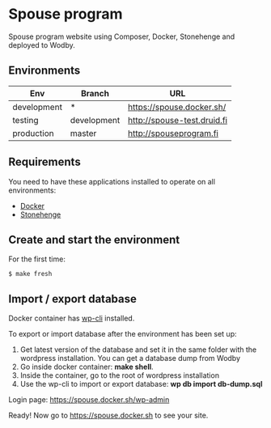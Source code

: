 # Spouse program

Spouse program website using Composer, Docker, Stonehenge and deployed to Wodby.

## Environments

Env | Branch | URL
--- | ------ | ---
development | * | https://spouse.docker.sh/
testing | development | http://spouse-test.druid.fi
production | master | http://spouseprogram.fi

## Requirements

You need to have these applications installed to operate on all environments:

- [Docker](https://github.com/druidfi/guidelines/blob/master/docs/docker.md)
- [Stonehenge](https://github.com/druidfi/stonehenge)

## Create and start the environment

For the first time:

```
$ make fresh
```

## Import / export database
Docker container has [wp-cli](https://developer.wordpress.org/cli/commands/) installed.

To export or import database after the environment has been set up:
1. Get latest version of the database and set it in the same folder with the wordpress installation. You can get a database dump from Wodby
2. Go inside docker container: **make shell**.
3. Inside the container, go to the root of wordpress installation
4. Use the wp-cli to import or export database: **wp db import db-dump.sql**

Login page: https://spouse.docker.sh/wp-admin

Ready! Now go to https://spouse.docker.sh to see your site.
